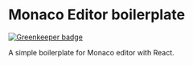 Monaco Editor boilerplate
=========================

[![Greenkeeper badge](https://badges.greenkeeper.io/satya164/monaco-editor-boilerplate.svg)](https://greenkeeper.io/)

A simple boilerplate for Monaco editor with React.
